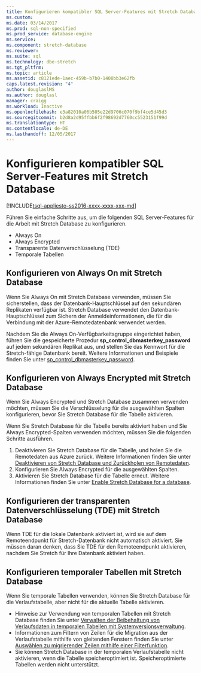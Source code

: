 ```yaml
---
title: Konfigurieren kompatibler SQL Server-Features mit Stretch Database | Microsoft-Dokumentation
ms.custom: 
ms.date: 03/14/2017
ms.prod: sql-non-specified
ms.prod_service: database-engine
ms.service: 
ms.component: stretch-database
ms.reviewer: 
ms.suite: sql
ms.technology: dbe-stretch
ms.tgt_pltfrm: 
ms.topic: article
ms.assetid: c8121ede-1aec-459b-b7b0-1408bb3e62fb
caps.latest.revision: "4"
author: douglaslMS
ms.author: douglasl
manager: craigg
ms.workload: Inactive
ms.openlocfilehash: e3a82010a06b505e22d9706c070f9bf4ce5d45d3
ms.sourcegitcommit: b2d8a2d95ffbb6f2f98692d7760cc5523151f99d
ms.translationtype: HT
ms.contentlocale: de-DE
ms.lasthandoff: 12/05/2017
---
```

# <a name="configure-compatible-sql-server-features-with-stretch-database"></a>Konfigurieren kompatibler SQL Server-Features mit Stretch Database
[!INCLUDE[tsql-appliesto-ss2016-xxxx-xxxx-xxx-md](../../includes/tsql-appliesto-ss2016-xxxx-xxxx-xxx-md.md)]

Führen Sie einfache Schritte aus, um die folgenden SQL Server-Features für die Arbeit mit Stretch Database zu konfigurieren.
-   Always On
-   Always Encrypted
-   Transparente Datenverschlüsselung (TDE)
-   Temporale Tabellen

## <a name="configure-always-on-with-stretch-database"></a>Konfigurieren von Always On mit Stretch Database
Wenn Sie Always On mit Stretch Database verwenden, müssen Sie sicherstellen, dass der Datenbank-Hauptschlüssel auf den sekundären Replikaten verfügbar ist. Stretch Database verwendet den Datenbank-Hauptschlüssel zum Sichern der Anmeldeinformationen, die für die Verbindung mit der Azure-Remotedatenbank verwendet werden.

Nachdem Sie die Always On-Verfügbarkeitsgruppe eingerichtet haben, führen Sie die gespeicherte Prozedur **sp_control_dbmasterkey_password** auf jedem sekundären Replikat aus, und stellen Sie das Kennwort für die Stretch-fähige Datenbank bereit. Weitere Informationen und Beispiele finden Sie unter [sp_control_dbmasterkey_password](../../relational-databases/system-stored-procedures/sp-control-dbmasterkey-password-transact-sql.md). 

## <a name="configure-always-encrypted-with-stretch-database"></a>Konfigurieren von Always Encrypted mit Stretch Database
Wenn Sie Always Encrypted und Stretch Database zusammen verwenden möchten, müssen Sie die Verschlüsselung für die ausgewählten Spalten konfigurieren, bevor Sie Stretch Database für die Tabelle aktivieren.

Wenn Sie Stretch Database für die Tabelle bereits aktiviert haben und Sie Always Encrypted-Spalten verwenden möchten, müssen Sie die folgenden Schritte ausführen.
1.   Deaktivieren Sie Stretch Database für die Tabelle, und holen Sie die Remotedaten aus Azure zurück. Weitere Informationen finden Sie unter [Deaktivieren von Stretch Database und Zurückholen von Remotedaten](../../sql-server/stretch-database/disable-stretch-database-and-bring-back-remote-data.md).
2.   Konfigurieren Sie Always Encrypted für die ausgewählten Spalten.
3. Aktivieren Sie Stretch Database für die Tabelle erneut. Weitere Informationen finden Sie unter [Enable Stretch Database for a database](../../sql-server/stretch-database/enable-stretch-database-for-a-table.md).

## <a name="configure-transparent-data-encryption-tde-with-stretch-database"></a>Konfigurieren der transparenten Datenverschlüsselung (TDE) mit Stretch Database

Wenn TDE für die lokale Datenbank aktiviert ist, wird sie auf dem Remoteendpunkt für Stretch-Datenbank nicht automatisch aktiviert. Sie müssen daran denken, dass Sie TDE für den Remoteendpunkt aktivieren, nachdem Sie Stretch für Ihre Datenbank aktiviert haben.

## <a name="configure-temporal-tables-with-stretch-database"></a>Konfigurieren temporaler Tabellen mit Stretch Database
Wenn Sie temporale Tabellen verwenden, können Sie Stretch Database für die Verlaufstabelle, aber nicht für die aktuelle Tabelle aktivieren.
-   Hinweise zur Verwendung von temporalen Tabellen mit Stretch Database finden Sie unter [Verwalten der Beibehaltung von Verlaufsdaten in temporalen Tabellen mit Systemversionsverwaltung](../../relational-databases/tables/manage-retention-of-historical-data-in-system-versioned-temporal-tables.md).
-   Informationen zum Filtern von Zeilen für die Migration aus der Verlaufstabelle mithilfe von gleitenden Fenstern finden Sie unter [Auswählen zu migrierender Zeilen mithilfe einer Filterfunktion](../../sql-server/stretch-database/select-rows-to-migrate-by-using-a-filter-function-stretch-database.md).
-   Sie können Stretch Database in der temporalen Verlaufstabelle nicht aktivieren, wenn die Tabelle speicheroptimiert ist. Speicheroptimierte Tabellen werden nicht unterstützt.
